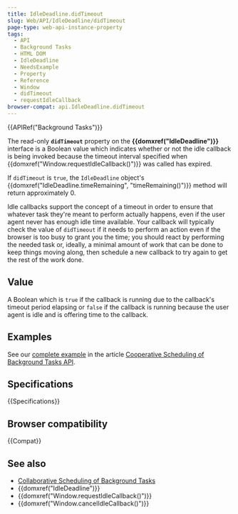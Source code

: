 ```yaml
---
title: IdleDeadline.didTimeout
slug: Web/API/IdleDeadline/didTimeout
page-type: web-api-instance-property
tags:
  - API
  - Background Tasks
  - HTML DOM
  - IdleDeadline
  - NeedsExample
  - Property
  - Reference
  - Window
  - didTimeout
  - requestIdleCallback
browser-compat: api.IdleDeadline.didTimeout
---
```


{{APIRef("Background Tasks")}}

The read-only **`didTimeout`** property on the
**{{domxref("IdleDeadline")}}** interface is a Boolean value which
indicates whether or not the idle callback is being invoked because the timeout interval
specified when {{domxref("Window.requestIdleCallback()")}} was called has expired.

If `didTimeout` is `true`, the `IdleDeadline` object's
{{domxref("IdleDeadline.timeRemaining", "timeRemaining()")}} method will return
approximately 0.

Idle callbacks support the concept of a timeout in order to ensure that whatever task
they're meant to perform actually happens, even if the user agent never has enough idle
time available. Your callback will typically check the value of `didTimeout`
if it needs to perform an action even if the browser is too busy to grant you the time;
you should react by performing the needed task or, ideally, a minimal amount of work
that can be done to keep things moving along, then schedule a new callback to try again
to get the rest of the work done.

## Value

A Boolean which is `true` if the callback is running due to the callback's
timeout period elapsing or `false` if the callback is running because the
user agent is idle and is offering time to the callback.

## Examples

See our [complete example](/en-US/docs/Web/API/Background_Tasks_API#example)
in the article [Cooperative Scheduling of Background Tasks API](/en-US/docs/Web/API/Background_Tasks_API).

## Specifications

{{Specifications}}

## Browser compatibility

{{Compat}}

## See also

- [Collaborative Scheduling of Background Tasks](/en-US/docs/Web/API/Background_Tasks_API)
- {{domxref("IdleDeadline")}}
- {{domxref("Window.requestIdleCallback()")}}
- {{domxref("Window.cancelIdleCallback()")}}
